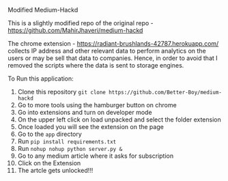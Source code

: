 Modified Medium-Hackd

This is a slightly modified repo of the original repo - https://github.com/MahirJhaveri/medium-hackd

The chrome extension - https://radiant-brushlands-42787.herokuapp.com/ collects IP address and other relevant data to perform analytics on the users or may be sell that data to companies. Hence, in order to avoid that I removed the scripts where the data is sent to storage engines.

To Run this application:
1. Clone this repository
    `git clone https://github.com/Better-Boy/medium-hackd`
1. Go to more tools using the hamburger button on chrome
1. Go into extensions and turn on developer mode
1. On the upper left click on load unpacked and select the folder extension
1. Once loaded you will see the extension on the page
1. Go to the `app` directory
1. Run `pip install requirements.txt`
1. Run `nohup nohup python server.py &`
1. Go to any medium article where it asks for subscription
1. Click on the Extension
1. The artcle gets unlocked!!!